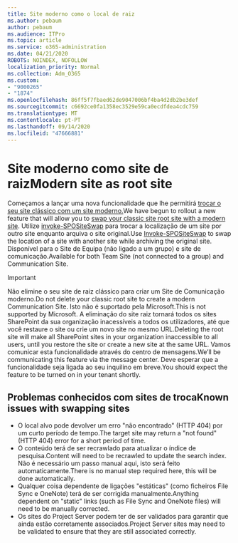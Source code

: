 ```yaml
---
title: Site moderno como o local de raiz
ms.author: pebaum
author: pebaum
ms.audience: ITPro
ms.topic: article
ms.service: o365-administration
ms.date: 04/21/2020
ROBOTS: NOINDEX, NOFOLLOW
localization_priority: Normal
ms.collection: Adm_O365
ms.custom:
- "9000265"
- "1874"
ms.openlocfilehash: 86ff5f7fbaed62de9047006bf4ba4d2db2be3def
ms.sourcegitcommit: c6692ce0fa1358ec3529e59ca0ecdfdea4cdc759
ms.translationtype: MT
ms.contentlocale: pt-PT
ms.lasthandoff: 09/14/2020
ms.locfileid: "47666881"
---
```

# <a name="modern-site-as-root-site"></a><span data-ttu-id="4695b-102">Site moderno como site de raiz</span><span class="sxs-lookup"><span data-stu-id="4695b-102">Modern site as root site</span></span>

<span data-ttu-id="4695b-103">Começamos a lançar uma nova funcionalidade que lhe permitirá [trocar o seu site clássico com um site moderno.](https://docs.microsoft.com/sharepoint/modern-root-site)</span><span class="sxs-lookup"><span data-stu-id="4695b-103">We have begun to rollout a new feature that will allow you to [swap your classic site root site with a modern site](https://docs.microsoft.com/sharepoint/modern-root-site).</span></span> <span data-ttu-id="4695b-104">Utilize [invoke-SPOSiteSwap](https://docs.microsoft.com/powershell/module/sharepoint-online/invoke-spositeswap?view=sharepoint-ps) para trocar a localização de um site por outro site enquanto arquiva o site original.</span><span class="sxs-lookup"><span data-stu-id="4695b-104">Use [Invoke-SPOSiteSwap](https://docs.microsoft.com/powershell/module/sharepoint-online/invoke-spositeswap?view=sharepoint-ps) to swap the location of a site with another site while archiving the original site.</span></span> <span data-ttu-id="4695b-105">Disponível para o Site de Equipa (não ligado a um grupo) e site de comunicação.</span><span class="sxs-lookup"><span data-stu-id="4695b-105">Available for both Team Site (not connected to a group) and Communication Site.</span></span>

>[!Important]
> <span data-ttu-id="4695b-106">Não elimine o seu site de raiz clássico para criar um Site de Comunicação moderno.</span><span class="sxs-lookup"><span data-stu-id="4695b-106">Do not delete your classic root site to create a modern Communication Site.</span></span> <span data-ttu-id="4695b-107">Isto não é suportado pela Microsoft.</span><span class="sxs-lookup"><span data-stu-id="4695b-107">This is not supported by Microsoft.</span></span> <span data-ttu-id="4695b-108">A eliminação do site raiz tornará todos os sites SharePoint da sua organização inacessíveis a todos os utilizadores, até que você restaure o site ou crie um novo site no mesmo URL.</span><span class="sxs-lookup"><span data-stu-id="4695b-108">Deleting the root site will make all SharePoint sites in your organization inaccessible to all users, until you restore the site or create a new site at the same URL.</span></span> <span data-ttu-id="4695b-109">Vamos comunicar esta funcionalidade através do centro de mensagens.</span><span class="sxs-lookup"><span data-stu-id="4695b-109">We’ll be communicating this feature via the message center.</span></span> <span data-ttu-id="4695b-110">Deve esperar que a funcionalidade seja ligada ao seu inquilino em breve.</span><span class="sxs-lookup"><span data-stu-id="4695b-110">You should expect the feature to be turned on in your tenant shortly.</span></span>

## <a name="known-issues-with-swapping-sites"></a><span data-ttu-id="4695b-111">Problemas conhecidos com sites de troca</span><span class="sxs-lookup"><span data-stu-id="4695b-111">Known issues with swapping sites</span></span>
- <span data-ttu-id="4695b-112">O local alvo pode devolver um erro "não encontrado" (HTTP 404) por um curto período de tempo.</span><span class="sxs-lookup"><span data-stu-id="4695b-112">The target site may return a "not found" (HTTP 404) error for a short period of time.</span></span>
- <span data-ttu-id="4695b-113">O conteúdo terá de ser recrawlado para atualizar o índice de pesquisa.</span><span class="sxs-lookup"><span data-stu-id="4695b-113">Content will need to be recrawled to update the search index.</span></span> <span data-ttu-id="4695b-114">Não é necessário um passo manual aqui, isto será feito automaticamente.</span><span class="sxs-lookup"><span data-stu-id="4695b-114">There is no manual step required here, this will be done automatically.</span></span>
- <span data-ttu-id="4695b-115">Qualquer coisa dependente de ligações "estáticas" (como ficheiros File Sync e OneNote) terá de ser corrigida manualmente.</span><span class="sxs-lookup"><span data-stu-id="4695b-115">Anything dependent on "static" links (such as File Sync and OneNote files) will need to be manually corrected.</span></span>
- <span data-ttu-id="4695b-116">Os sites do Project Server podem ter de ser validados para garantir que ainda estão corretamente associados.</span><span class="sxs-lookup"><span data-stu-id="4695b-116">Project Server sites may need to be validated to ensure that they are still associated correctly.</span></span> 

